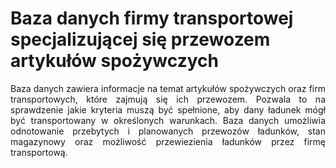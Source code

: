 <h1>Baza danych firmy transportowej specjalizującej się przewozem artykułów spożywczych</h1>

<p align="justify">Baza danych zawiera informacje na temat artykułów spożywczych oraz firm transportowych, które zajmują się ich przewozem. Pozwala to na sprawdzenie jakie kryteria muszą być spełnione, aby dany ładunek mógł być transportowany w określonych warunkach. Baza danych umożliwia odnotowanie przebytych i planowanych przewozów ładunków, stan magazynowy oraz możliwość przewiezienia ładunków przez firmę transportową.</p>
